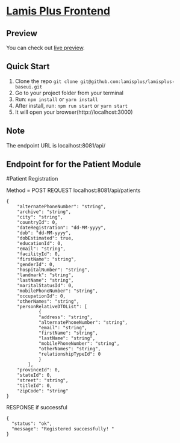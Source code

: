 # [Lamis Plus Frontend](https://github.com/lamisplus/lamisplus-baseui.git)



## Preview

You can check out [live preview](https://lamisplus.org).

## Quick Start

1.  Clone the repo `git clone git@github.com:lamisplus/lamisplus-baseui.git`
2.  Go to your project folder from your terminal
3.  Run: `npm install` or `yarn install`
4.  After install, run: `npm run start` or `yarn start`
5.  It will open your browser(http://localhost:3000)

## Note
The endpoint URL is localhost:8081/api/
## Endpoint for for the Patient Module 


#Patient Registration

Method = POST
REQUEST  localhost:8081/api/patients

    {
        "alternatePhoneNumber": "string",
        "archive": "string",
        "city": "string",
        "countryId": 0,
        "dateRegistration": "dd-MM-yyyy",
        "dob": "dd-MM-yyyy",
        "dobEstimated": true,
        "educationId": 0,
        "email": "string",
        "facilityId": 0,
        "firstName": "string",
        "genderId": 0,
        "hospitalNumber": "string",
        "landmark": "string",
        "lastName": "string",
        "maritalStatusId": 0,
        "mobilePhoneNumber": "string",
        "occupationId": 0,
        "otherNames": "string",
        "personRelativeDTOList": [
                {
                "address": "string",
                "alternatePhoneNumber": "string",
                "email": "string",
                "firstName": "string",
                "lastName": "string",
                "mobilePhoneNumber": "string",
                "otherNames": "string",
                "relationshipTypeId": 0
                }
            ],
        "provinceId": 0,
        "stateId": 0,
        "street": "string",
        "titleId": 0,
        "zipCode": "string"
    }


RESPONSE if successful
    
    {
      "status": "ok",
      "message": "Registered successfully! "
    }
       

